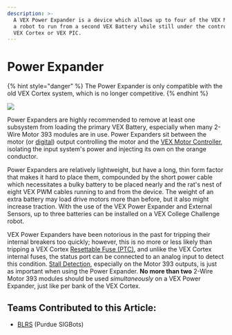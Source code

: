 ```yaml
---
description: >-
  A VEX Power Expander is a device which allows up to four of the VEX Motors on
  a robot to run from a second VEX Battery while still under the control of the
  VEX Cortex or VEX PIC.
---
```


# Power Expander

{% hint style="danger" %}
The Power Expander is only compatible with the old VEX Cortex system, which is no longer competitive.
{% endhint %}

![](https://phabricator.purduesigbots.com/file/data/u3hkrnhchc6435xhe5yy/PHID-FILE-n6pxgdruiodijd4ojjvh/vex_power_expander.jpg)

Power Expanders are highly recommended to remove at least one subsystem from loading the primary VEX Battery, especially when many 2-Wire Motor 393 modules are in use. Power Expanders sit between the motor (or [digital](../../electronics/general/gpio.md)) output controlling the motor and the [VEX Motor Controller](motor-controller.md), isolating the input system's power and injecting its own on the orange conductor.

Power Expanders are relatively lightweight, but have a long, thin form factor that makes it hard to place them, compounded by the short power cable which necessitates a bulky battery to be placed nearly and the rat's nest of eight VEX PWM cables running to and from the device. The weight of an extra battery may load drive motors more than before, but it also might increase traction. With the use of the VEX Power Expander and External Sensors, up to three batteries can be installed on a VEX College Challenge robot.

VEX Power Expanders have been notorious in the past for tripping their internal breakers too quickly; however, this is no more or less likely than tripping a VEX Cortex [Resettable Fuse (PTC)](../../electronics/general/resettable-fuse-ptc.md), and unlike the VEX Cortex internal fuses, the status port can be connected to an analog input to detect this condition. [Stall Detection](../../software/general/stall-detection.md), especially on the Motor 393 outputs, is just as important when using the Power Expander. **No more than two** 2-Wire Motor 393 modules should be used _simultaneously_ on a VEX Power Expander, just like per bank of the VEX Cortex.

## Teams Contributed to this Article:

* [BLRS](https://purduesigbots.com) (Purdue SIGBots)

